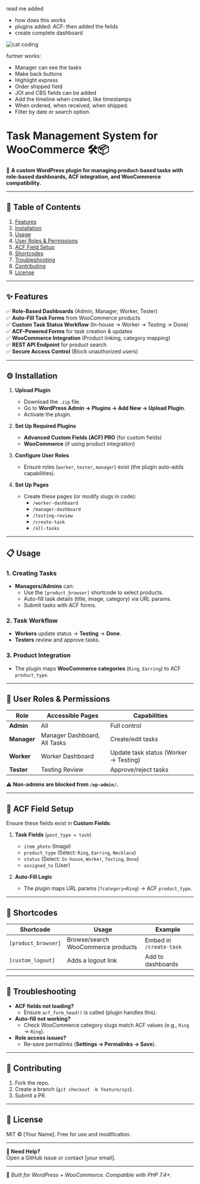 read me added 
- how does this works
- plugins added: ACF: then added the feilds
- create complete dashboard


![cat coding](https://media.giphy.com/media/v1.Y2lkPTc5MGI3NjExdWppeWtoZzRlYWxqbTRsbnZwMjlqajJ4M2tjbXF6cGY3a2xlMmJuaSZlcD12MV9naWZzX3NlYXJjaCZjdD1n/VbnUQpnihPSIgIXuZv/giphy.gif)

furtner works: 

- Manager can see the tasks
- Make back buttons
- Highlight express
- Order shipped field 
- JOI and CBS fields can be added
- Add the timeline when created, like timestamps
- When ordered, when received, when shipped.
- Filter by date or search option.


# **Task Management System for WooCommerce** 🛠️📦  

🚀 **A custom WordPress plugin for managing product-based tasks with role-based dashboards, ACF integration, and WooCommerce compatibility.**  

---

## **📌 Table of Contents**  
1. [Features](#-features)  
2. [Installation](#-installation)  
3. [Usage](#-usage)  
4. [User Roles & Permissions](#-user-roles--permissions)  
5. [ACF Field Setup](#-acf-field-setup)  
6. [Shortcodes](#-shortcodes)  
7. [Troubleshooting](#-troubleshooting)  
8. [Contributing](#-contributing)  
9. [License](#-license)  

---

## **✨ Features**  
✅ **Role-Based Dashboards** (Admin, Manager, Worker, Tester)  
✅ **Auto-Fill Task Forms** from WooCommerce products  
✅ **Custom Task Status Workflow** (In-house → Worker → Testing → Done)  
✅ **ACF-Powered Forms** for task creation & updates  
✅ **WooCommerce Integration** (Product linking, category mapping)  
✅ **REST API Endpoint** for product search  
✅ **Secure Access Control** (Block unauthorized users)  

---

## **⚙️ Installation**  
1. **Upload Plugin**  
   - Download the `.zip` file.  
   - Go to **WordPress Admin → Plugins → Add New → Upload Plugin**.  
   - Activate the plugin.  

2. **Set Up Required Plugins**  
   - **Advanced Custom Fields (ACF) PRO** (for custom fields)  
   - **WooCommerce** (if using product integration)  

3. **Configure User Roles**  
   - Ensure roles (`worker`, `tester`, `manager`) exist (the plugin auto-adds capabilities).  

4. **Set Up Pages**  
   - Create these pages (or modify slugs in code):  
     - `/worker-dashboard`  
     - `/manager-dashboard`  
     - `/testing-review`  
     - `/create-task`  
     - `/all-tasks`  

---

## **📋 Usage**  
### **1. Creating Tasks**  
- **Managers/Admins** can:  
  - Use the `[product_browser]` shortcode to select products.  
  - Auto-fill task details (title, image, category) via URL params.  
  - Submit tasks with ACF forms.  

### **2. Task Workflow**  
- **Workers** update status → **Testing** → **Done**.  
- **Testers** review and approve tasks.  

### **3. Product Integration**  
- The plugin maps **WooCommerce categories** (`Ring`, `Earring`) to ACF `product_type`.  

---

## **👥 User Roles & Permissions**  
| Role          | Accessible Pages             | Capabilities                     |  
|---------------|------------------------------|----------------------------------|  
| **Admin**     | All                          | Full control                     |  
| **Manager**   | Manager Dashboard, All Tasks | Create/edit tasks                |  
| **Worker**    | Worker Dashboard             | Update task status (Worker → Testing) |  
| **Tester**    | Testing Review               | Approve/reject tasks             |  

⚠️ **Non-admins are blocked from `/wp-admin/`.**  

---

## **🔧 ACF Field Setup**  
Ensure these fields exist in **Custom Fields**:  
1. **Task Fields** (`post_type = task`)  
   - `item_photo` (Image)  
   - `product_type` (Select: `Ring`, `Earring`, `Necklace`)  
   - `status` (Select: `In-house`, `Worker`, `Testing`, `Done`)  
   - `assigned_to` (User)  

2. **Auto-Fill Logic**  
   - The plugin maps URL params (`?category=Ring`) → ACF `product_type`.  

---

## **🔌 Shortcodes**  
| Shortcode            | Usage                          | Example                     |  
|----------------------|--------------------------------|-----------------------------|  
| `[product_browser]`  | Browse/search WooCommerce products | Embed in `/create-task`     |  
| `[custom_logout]`    | Adds a logout link             | Add to dashboards           |  

---

## **🐛 Troubleshooting**  
- **ACF fields not loading?**  
  - Ensure `acf_form_head()` is called (plugin handles this).  
- **Auto-fill not working?**  
  - Check WooCommerce category slugs match ACF values (e.g., `Ring` → `Ring`).  
- **Role access issues?**  
  - Re-save permalinks (**Settings → Permalinks → Save**).  

---

## **🤝 Contributing**  
1. Fork the repo.  
2. Create a branch (`git checkout -b feature/xyz`).  
3. Submit a PR.  

---

## **📜 License**  
MIT © [Your Name]. Free for use and modification.  

---

**🌟 Need Help?**  
Open a GitHub issue or contact [your email].  

--- 

🔗 *Built for WordPress + WooCommerce. Compatible with PHP 7.4+.*
